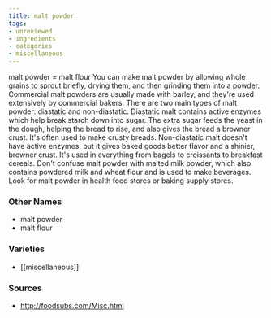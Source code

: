 ```yaml
---
title: malt powder
tags:
- unreviewed
- ingredients
- categories
- miscellaneous
---
```

malt powder = malt flour You can make malt powder by allowing whole grains to sprout briefly, drying them, and then grinding them into a powder. Commercial malt powders are usually made with barley, and they're used extensively by commercial bakers. There are two main types of malt powder: diastatic and non-diastatic. Diastatic malt contains active enzymes which help break starch down into sugar. The extra sugar feeds the yeast in the dough, helping the bread to rise, and also gives the bread a browner crust. It's often used to make crusty breads. Non-diastatic malt doesn't have active enzymes, but it gives baked goods better flavor and a shinier, browner crust. It's used in everything from bagels to croissants to breakfast cereals. Don't confuse malt powder with malted milk powder, which also contains powdered milk and wheat flour and is used to make beverages. Look for malt powder in health food stores or baking supply stores.

### Other Names

* malt powder
* malt flour

### Varieties

* [[miscellaneous]]

### Sources
* http://foodsubs.com/Misc.html

